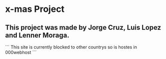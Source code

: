 # x-mas Project

## This project was made by Jorge Cruz, Luis Lopez and Lenner Moraga.

´´´
This site is currently blocked to other countrys so is hostes in 000webhost
´´´
